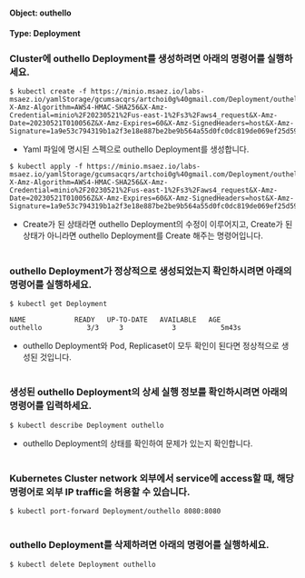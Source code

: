 
#### Object: outhello
#### Type: Deployment

### Cluster에 outhello Deployment를 생성하려면 아래의 명령어를 실행하세요.

```
$ kubectl create -f https://minio.msaez.io/labs-msaez.io/yamlStorage/gcumsacqrs/artchoi0g%40gmail.com/Deployment/outhello.yaml?X-Amz-Algorithm=AWS4-HMAC-SHA256&X-Amz-Credential=minio%2F20230521%2Fus-east-1%2Fs3%2Faws4_request&X-Amz-Date=20230521T010056Z&X-Amz-Expires=60&X-Amz-SignedHeaders=host&X-Amz-Signature=1a9e53c794319b1a2f3e18e887be2be9b564a55d0fc0dc819de069ef25d59dd4
```
- Yaml 파일에 명시된 스펙으로 outhello Deployment를 생성합니다.

```
$ kubectl apply -f https://minio.msaez.io/labs-msaez.io/yamlStorage/gcumsacqrs/artchoi0g%40gmail.com/Deployment/outhello.yaml?X-Amz-Algorithm=AWS4-HMAC-SHA256&X-Amz-Credential=minio%2F20230521%2Fus-east-1%2Fs3%2Faws4_request&X-Amz-Date=20230521T010056Z&X-Amz-Expires=60&X-Amz-SignedHeaders=host&X-Amz-Signature=1a9e53c794319b1a2f3e18e887be2be9b564a55d0fc0dc819de069ef25d59dd4
```
- Create가 된 상태라면 outhello Deployment의 수정이 이루어지고, Create가 된 상태가 아니라면 outhello Deployment를 Create 해주는 명령어입니다.  
#

### outhello Deployment가 정상적으로 생성되었는지 확인하시려면 아래의 명령어를 실행하세요.

```
$ kubectl get Deployment

NAME            READY   UP-TO-DATE   AVAILABLE   AGE
outhello           3/3     3            3           5m43s

```
- outhello Deployment와 Pod, Replicaset이 모두 확인이 된다면 정상적으로 생성된 것입니다.
#

### 생성된 outhello Deployment의 상세 실행 정보를 확인하시려면 아래의 명령어를 입력하세요.

```
$ kubectl describe Deployment outhello
```
- outhello Deployment의 상태를 확인하여 문제가 있는지 확인합니다. 
#

### Kubernetes Cluster network 외부에서 service에 access할 때, 해당 명령어로 외부 IP traffic을 허용할 수 있습니다.

```
$ kubectl port-forward Deployment/outhello 8080:8080
```
#

### outhello Deployment를 삭제하려면 아래의 명령어를 실행하세요.

```
$ kubectl delete Deployment outhello
```
#

